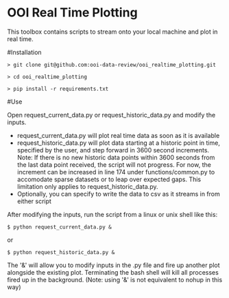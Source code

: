 # OOI Real Time Plotting
This toolbox contains scripts to stream onto your local machine and plot in real time.


#Installation

    > git clone git@github.com:ooi-data-review/ooi_realtime_plotting.git

    > cd ooi_realtime_plotting

    > pip install -r requirements.txt


#Use

Open request_current_data.py or request_historic_data.py and modify the inputs. 

* request_current_data.py will plot real time data as soon as it is available
* request_historic_data.py will plot data starting at a historic point in time, specified by the user, and step forward in 3600 second increments. Note: If there is no new historic data points within 3600 seconds from the last data point received, the script will not progress. For now, the increment can be increased in line 174 under functions/common.py to accomodate sparse datasets or to leap over expected gaps. This limitation only applies to request_historic_data.py.
* Optionally, you can specify to write the data to csv as it streams in from either script

After modifying the inputs, run the script from a linux or unix shell like this:

    $ python request_current_data.py &

or

    $ python request_historic_data.py &
    
The '&' will allow you to modify inputs in the .py file and fire up another plot alongside the existing plot. Terminating the bash shell will kill all processes fired up in the background. (Note: using '&' is not equivalent to nohup in this way)
